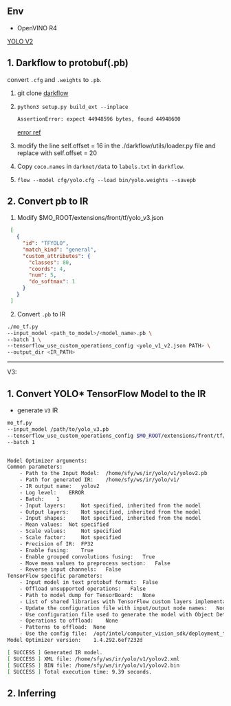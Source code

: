 ## Env

- OpenVINO R4


[YOLO V2](https://pjreddie.com/darknet/yolov2/)

## 1. Darkflow to protobuf(.pb)

convert `.cfg` and `.weights` to `.pb`.

1. git clone [darkflow](https://github.com/thtrieu/darkflow)

2. `python3 setup.py build_ext --inplace`


	```bash
	AssertionError: expect 44948596 bytes, found 44948600
	```

	[error ref](https://sites.google.com/view/tensorflow-example-java-api/complete-guide-to-train-yolo/convert-darknet-weights-to-pb-file)

3. modify the line self.offset = 16 in the ./darkflow/utils/loader.py file and replace with self.offset = 20

4. Copy `coco.names` in `darknet/data` to `labels.txt` in `darkflow`.

5. `flow --model cfg/yolo.cfg --load bin/yolo.weights --savepb`

## 2. Convert pb to IR

1. Modify $MO_ROOT/extensions/front/tf/yolo_v3.json

```json
 [
   {
     "id": "TFYOLO",
     "match_kind": "general",
     "custom_attributes": {
       "classes": 80,
       "coords": 4,
       "num": 5,
       "do_softmax": 1
     }
   }
 ]
```

2. Convert `.pb` to IR

```bash
./mo_tf.py
--input_model <path_to_model>/<model_name>.pb \
--batch 1 \
--tensorflow_use_custom_operations_config <yolo_v1_v2.json PATH> \
--output_dir <IR_PATH>
```

---

V3:



## 1. Convert YOLO* TensorFlow Model to the IR

- generate `V3` IR

```bash
mo_tf.py
--input_model /path/to/yolo_v3.pb
--tensorflow_use_custom_operations_config $MO_ROOT/extensions/front/tf/yolo_v3.json
--batch 1
```


```bash

Model Optimizer arguments:
Common parameters:
	- Path to the Input Model: 	/home/sfy/ws/ir/yolo/v1/yolov2.pb
	- Path for generated IR: 	/home/sfy/ws/ir/yolo/v1/
	- IR output name: 	yolov2
	- Log level: 	ERROR
	- Batch: 	1
	- Input layers: 	Not specified, inherited from the model
	- Output layers: 	Not specified, inherited from the model
	- Input shapes: 	Not specified, inherited from the model
	- Mean values: 	Not specified
	- Scale values: 	Not specified
	- Scale factor: 	Not specified
	- Precision of IR: 	FP32
	- Enable fusing: 	True
	- Enable grouped convolutions fusing: 	True
	- Move mean values to preprocess section: 	False
	- Reverse input channels: 	False
TensorFlow specific parameters:
	- Input model in text protobuf format: 	False
	- Offload unsupported operations: 	False
	- Path to model dump for TensorBoard: 	None
	- List of shared libraries with TensorFlow custom layers implementation: 	None
	- Update the configuration file with input/output node names: 	None
	- Use configuration file used to generate the model with Object Detection API: 	None
	- Operations to offload: 	None
	- Patterns to offload: 	None
	- Use the config file: 	/opt/intel/computer_vision_sdk/deployment_tools/model_optimizer/extensions/front/tf/yolo_v1_v2.json
Model Optimizer version: 	1.4.292.6ef7232d

[ SUCCESS ] Generated IR model.
[ SUCCESS ] XML file: /home/sfy/ws/ir/yolo/v1/yolov2.xml
[ SUCCESS ] BIN file: /home/sfy/ws/ir/yolo/v1/yolov2.bin
[ SUCCESS ] Total execution time: 9.39 seconds. 

```


## 2. Inferring 


